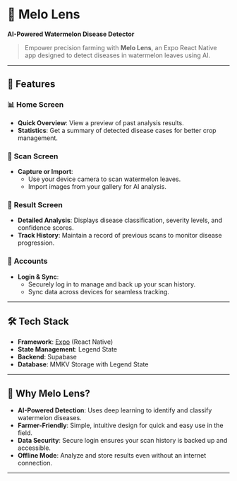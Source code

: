 # 🍉 **Melo Lens**  
**AI-Powered Watermelon Disease Detector**  

> Empower precision farming with **Melo Lens**, an Expo React Native app designed to detect diseases in watermelon leaves using AI.  

---

## 🚀 **Features**  

### 📊 **Home Screen**  
- **Quick Overview**: View a preview of past analysis results.  
- **Statistics**: Get a summary of detected disease cases for better crop management.  

### 📸 **Scan Screen**  
- **Capture or Import**:  
  - Use your device camera to scan watermelon leaves.  
  - Import images from your gallery for AI analysis.  

### 🧾 **Result Screen**  
- **Detailed Analysis**: Displays disease classification, severity levels, and confidence scores.  
- **Track History**: Maintain a record of previous scans to monitor disease progression.  

### 👤 **Accounts**  
- **Login & Sync**:  
  - Securely log in to manage and back up your scan history.  
  - Sync data across devices for seamless tracking.  

---

## 🛠️ **Tech Stack**  

- **Framework**: [Expo](https://expo.dev/) (React Native)  
- **State Management**: Legend State  
- **Backend**: Supabase  
- **Database**: MMKV Storage with Legend State  

---

## 🌟 **Why Melo Lens?**  

- **AI-Powered Detection**: Uses deep learning to identify and classify watermelon diseases.  
- **Farmer-Friendly**: Simple, intuitive design for quick and easy use in the field.  
- **Data Security**: Secure login ensures your scan history is backed up and accessible.  
- **Offline Mode**: Analyze and store results even without an internet connection.  

---

